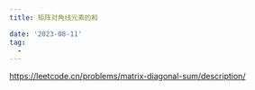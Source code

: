```yaml
---
title: 矩阵对角线元素的和

date: '2023-08-11'
tag:
  - 
---
```

<https://leetcode.cn/problems/matrix-diagonal-sum/description/>
